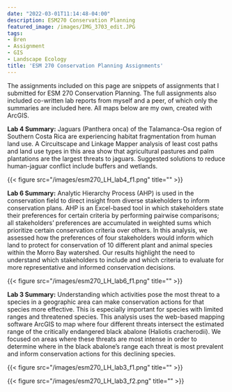 ```yaml
---
date: "2022-03-01T11:14:48-04:00"
description: ESM270 Conservation Planning
featured_image: /images/IMG_3703_edit.JPG
tags:
- Bren
- Assignment
- GIS
- Landscape Ecology
title: 'ESM 270 Conservation Planning Assignments'
---
```


The assignments included on this page are snippets of assignments that I submitted for ESM 270 Conservation Planning. The full assignments also included co-written lab reports from myself and a peer, of which only the summaries are included here. All maps below are my own, created with ArcGIS. 

__Lab 4 Summary:__ Jaguars (Panthera onca) of the Talamanca-Osa region of Southern Costa Rica are experiencing habitat fragmentation from human land use. A Circuitscape and Linkage Mapper analysis of least cost paths and land use types in this area show that agricultural pastures and palm plantations are the largest threats to jaguars. Suggested solutions to reduce human-jaguar conflict include buffers and wetlands. 

{{< figure src="/images/esm270_LH_lab4_f1.png" title="" >}}

__Lab 6 Summary:__ Analytic Hierarchy Process (AHP) is used in the conservation field to direct insight from diverse stakeholders to inform conservation plans. AHP is an Excel-based tool in which stakeholders state their preferences for certain criteria by performing pairwise comparisons; all stakeholders’ preferences are accumulated in weighted sums which prioritize certain conservation criteria over others. In this analysis, we assessed how the preferences of four stakeholders would inform which land to protect for conservation of 10 different plant and animal species within the Morro Bay watershed. Our results highlight the need to understand which stakeholders to include and which criteria to evaluate for more representative and informed conservation decisions.

{{< figure src="/images/esm270_LH_lab6_f1.png" title="" >}}

__Lab 3 Summary:__ Understanding which activities pose the most threat to a species in a geographic area can make conservation actions for that species more effective. This is especially important for species with limited ranges and threatened species. This analysis uses the web-based mapping software ArcGIS to map where four different threats intersect the estimated range of the critically endangered black abalone (Haliotis cracherodii). We focused on areas where these threats are most intense in order to determine where in the black abalone’s range each threat is most prevalent and inform conservation actions for this declining species. 

{{< figure src="/images/esm270_LH_lab3_f1.png" title="" >}}

{{< figure src="/images/esm270_LH_lab3_f2.png" title="" >}}
